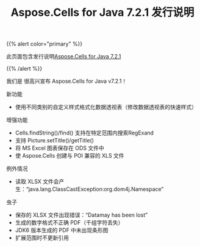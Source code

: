 ﻿---
title: Aspose.Cells for Java 7.2.1 发行说明
type: docs
weight: 70
url: /zh/java/aspose-cells-for-java-7-2-1-release-notes/
---
{{% alert color="primary" %}} 

此页面包含发行说明[Aspose.Cells for Java 7.2.1](https://downloads.aspose.com/cells/java/new-releases/aspose.cells-for-java-7.2.1/)

{{% /alert %}} 

我们是
很高兴宣布 Aspose.Cells for Java v7.2.1！

新功能

- 使用不同类别的自定义样式格式化数据透视表（修改数据透视表的快速样式）

增强功能

- Cells.findString()/find() 支持在特定范围内搜索RegExand
- 支持 Picture.setTitle()/getTitle()
- 将 MS Excel 图表保存在 ODS 文件中
- 使 Aspose.Cells 创建与 POI 兼容的 XLS 文件

例外情况

- 读取 XLSX 文件会产生：“java.lang.ClassCastException:org.dom4j.Namespace”

虫子

- 保存的 XLSX 文件出现错误：“Datamay has been lost”
- 生成的数字格式不正确 PDF（千组字符丢失）
- JDK6 版本生成的 PDF 中未出现条形图
- 扩展范围时不更新引用
